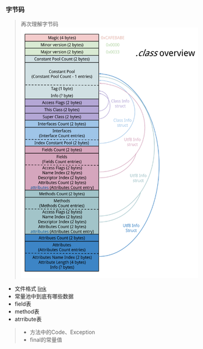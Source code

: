 ### 字节码
> 再次理解字节码
![class_bytecode_file_format](class_bytecode_file_format.png)


* 文件格式 [link](https://blog.lse.epita.fr/articles/69-0xcafebabe-java-class-file-format-an-overview.html)
* 常量池中到底有哪些数据
* field表
* method表
* atrribute表
> * 方法中的Code、Exception
> * final的常量值